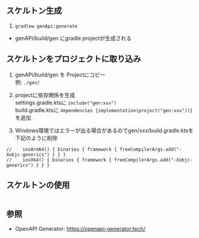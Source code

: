 


スケルトン生成
---
1. `gradlew genApi:generate`

-  genAPi/build/gen にgradle projectが生成される

スケルトンをプロジェクトに取り込み
---

1. genAPi/build/gen を Projectにコピー  
   例: `./gen/ `
   
2. projectに依存関係を生成  
   settings.gradle.ktsに `include("gen:xxx")`  
   build.gradle.ktsに `dependencies {implementation(project("gen:xxx"))}`
   を追加
   
3. Windows環境ではエラーが出る場合があるのでgen/xxx/build.gradle.ktsを下記のように削除
```
//    iosArm64() { binaries { framework { freeCompilerArgs.add("-Xobjc-generics") } } }
//    iosX64() { binaries { framework { freeCompilerArgs.add("-Xobjc-generics") } } }
```

スケルトンの使用
---
```

```


参照
---
- OpenAPI Generator: https://openapi-generator.tech/
